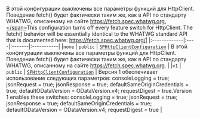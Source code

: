 <span data-ttu-id="ac26a-p102">В этой конфигурации выключены все параметры функций для HttpClient. Поведение fetch() будет фактически таким же, как в API по стандарту WHATWG, описанному на сайте https://fetch.spec.whatwg.org.</span><span class="sxs-lookup"><span data-stu-id="ac26a-p102">This configuration turns off every feature switch for HttpClient. The fetch() behavior will be essentially identical to the WHATWG standard API that is documented here: https://fetch.spec.whatwg.org/</span></span>|
|:-------------|:----|:-------|:-----------|
|`none`     | `public` | [`SPHttpClientConfiguration`](../sp-http/sphttpclientconfiguration.md) | В этой конфигурации выключены все параметры функций для HttpClient. Поведение fetch() будет фактически таким же, как в API по стандарту WHATWG, описанному на сайте https://fetch.spec.whatwg.org. |
|`v1`     | `public` | [`SPHttpClientConfiguration`](../sp-http/sphttpclientconfiguration.md) | <span data-ttu-id="ac26a-112">Версия 1 обеспечивает использование следующих параметров: consoleLogging = true; jsonRequest = true; jsonResponse = true; defaultSameOriginCredentials = true; defaultODataVersion = ODataVersion.v4; requestDigest = true.</span><span class="sxs-lookup"><span data-stu-id="ac26a-112">Version 1 enables these switches: consoleLogging = true; jsonRequest = true; jsonResponse = true; defaultSameOriginCredentials = true; defaultODataVersion = ODataVersion.v4; requestDigest = true</span></span> |







